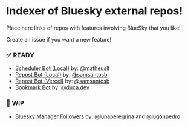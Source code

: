 # Indexer of Bluesky external repos!

Place here links of repos with features involving BlueSky that you like!

Create an issue if you want a new feature!

### ✅ READY

- [Scheduler Bot (Local)](https://github.com/matheuslf/spring.boot.scheduler.bluesky) by: [@matheuslf](https://github.com/matheuslf)
- [Repost Bot (Local)](https://github.com/samsantosb/Local-Bluesky-Repost-Bot) by: [@samsantosb](https://github.com/samsantosb)
- [Repost Bot (Vercel)](https://github.com/samsantosb/Bluesky-Repost-Bot) by: [@samsantosb](https://github.com/samsantosb)
- [Bookmark Bot](https://bsky.app/profile/did:plc:ugr4cq2txrfg4cdro2axjgie) by: [@duca.dev](https://bsky.app/profile/did:plc:meo7jkjahpczfoo5kcs5ieeh)

### 🚧 WIP

- [Bluesky Manager Followers](https://github.com/lunaperegrina/bluesky-followers) by: [@lunaperegrina](https://github.com/lunaperegrina) and [@lugonpedro](https://github.com/lugonpedro)
